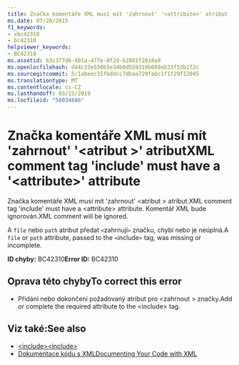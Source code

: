 ```yaml
---
title: Značka komentáře XML musí mít 'zahrnout' '<attribute>' atribut
ms.date: 07/20/2015
f1_keywords:
- vbc42310
- bc42310
helpviewer_keywords:
- BC42310
ms.assetid: b3c377d6-401a-477e-8f2d-b2881f2818a9
ms.openlocfilehash: d44c33e550b5e34b0d559319b688eb33f53b2f2c
ms.sourcegitcommit: 5c1abeec15fbddcc7dbaa729fabc1f1f29f12045
ms.translationtype: MT
ms.contentlocale: cs-CZ
ms.lasthandoff: 03/15/2019
ms.locfileid: "58034686"
---
```

# <a name="xml-comment-tag-include-must-have-a-attribute-attribute"></a><span data-ttu-id="46da9-102">Značka komentáře XML musí mít 'zahrnout' '\<atribut >' atribut</span><span class="sxs-lookup"><span data-stu-id="46da9-102">XML comment tag 'include' must have a '\<attribute>' attribute</span></span>
<span data-ttu-id="46da9-103">Značka komentáře XML musí mít 'zahrnout' \<atribut > atribut.</span><span class="sxs-lookup"><span data-stu-id="46da9-103">XML comment tag 'include' must have a \<attribute> attribute.</span></span> <span data-ttu-id="46da9-104">Komentář XML bude ignorován.</span><span class="sxs-lookup"><span data-stu-id="46da9-104">XML comment will be ignored.</span></span>  
  
 <span data-ttu-id="46da9-105">A `file` nebo `path` atribut předat `<`zahrnují`>` značku, chybí nebo je neúplná.</span><span class="sxs-lookup"><span data-stu-id="46da9-105">A `file` or `path` attribute, passed to the `<`include`>` tag, was missing or incomplete.</span></span>  
  
 <span data-ttu-id="46da9-106">**ID chyby:** BC42310</span><span class="sxs-lookup"><span data-stu-id="46da9-106">**Error ID:** BC42310</span></span>  
  
## <a name="to-correct-this-error"></a><span data-ttu-id="46da9-107">Oprava této chyby</span><span class="sxs-lookup"><span data-stu-id="46da9-107">To correct this error</span></span>  
  
-   <span data-ttu-id="46da9-108">Přidání nebo dokončení požadovaný atribut pro \<zahrnout > značky.</span><span class="sxs-lookup"><span data-stu-id="46da9-108">Add or complete the required attribute to the \<include> tag.</span></span>  
  
## <a name="see-also"></a><span data-ttu-id="46da9-109">Viz také:</span><span class="sxs-lookup"><span data-stu-id="46da9-109">See also</span></span>

- [<span data-ttu-id="46da9-110">\<include></span><span class="sxs-lookup"><span data-stu-id="46da9-110">\<include></span></span>](../../visual-basic/language-reference/xmldoc/include.md)
- [<span data-ttu-id="46da9-111">Dokumentace kódu s XML</span><span class="sxs-lookup"><span data-stu-id="46da9-111">Documenting Your Code with XML</span></span>](../../visual-basic/programming-guide/program-structure/documenting-your-code-with-xml.md)
